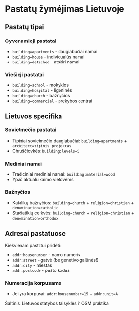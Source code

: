 # Pastatų žymėjimas Lietuvoje

## Pastatų tipai

### Gyvenamieji pastatai
- `building=apartments` - daugiabučiai namai
- `building=house` - individualūs namai
- `building=detached` - atskiri namai

### Viešieji pastatai
- `building=school` - mokyklos
- `building=hospital` - ligoninės
- `building=church` - bažnyčios
- `building=commercial` - prekybos centrai

## Lietuvos specifika

### Sovietmečio pastatai
- Tipiniai sovietmečio daugiabučiai: `building=apartments` + `architect=tipinis_projektas`
- Chruščiovkės: `building:levels=5`

### Mediniai namai
- Tradiciniai mediniai namai: `building:material=wood`
- Ypač aktualu kaimo vietovėms

### Bažnyčios
- Katalikų bažnyčios: `building=church` + `religion=christian` + `denomination=catholic`
- Stačiatikių cerkvės: `building=church` + `religion=christian` + `denomination=orthodox`

## Adresai pastatuose

Kiekvienam pastatui pridėti:
- `addr:housenumber` - namo numeris
- `addr:street` - gatvė (be genetivo galūnės!)
- `addr:city` - miestas
- `addr:postcode` - pašto kodas

### Numeracija korpusams
- Jei yra korpusai: `addr:housenumber=15` + `addr:unit=A`

Šaltinis: Lietuvos statybos taisyklės ir OSM praktika